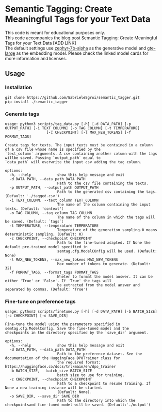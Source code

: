 # Semantic Tagging: Create Meaningful Tags for your Text Data 
This code is meant for educational purposes only. <br>
This code accompanies the blog post Semantic Tagging: Create Meaningful Tags for your Text Data [ADD LINK] <br>
The default settings use [zephyr-7b-alpha](https://huggingface.co/HuggingFaceH4/zephyr-7b-alpha) as the generative model
and [gte-large](https://huggingface.co/thenlper/gte-large) as the embedding model. Please check the 
linked model cards for more information and licenses.

## Usage 
### Installation
```shell
git clone https://github.com/GabrieleSgroi/semantic_tagger.git
pip install ./semantic_tagger
 ```
### Generate tags
````shell
usage: python3 scripts/tag_data.py [-h] [-d DATA_PATH] [-p OUTPUT_PATH] [-i TEXT_COLUMN] [-o TAG_COLUMN] [-t TEMPERATURE]
                   [-c CHECKPOINT] [-l MAX_NEW_TOKENS] [-f FORMAT_TAGS]

Create tags for texts. The input texts must be contained in a column of a csv file whose name is specified by the
`text_column` arguments. A csv containing another column with the tags willbe saved. Passing `output_path` equal to
`data_path` will overwrite the input csv adding the tag column.

options:
  -h, --help            show this help message and exit
  -d DATA_PATH, --data_path DATA_PATH
                        Path to the csv file containing the texts.
  -p OUTPUT_PATH, --output_path OUTPUT_PATH
                        Path to the generated csv containing the tags. (Default: './tagged.csv')
  -i TEXT_COLUMN, --text_column TEXT_COLUMN
                        The name of the column containing the input texts. (Default: 'context')
  -o TAG_COLUMN, --tag_column TAG_COLUMN
                        The name of the column in which the tags will be saved. (Default: `tags`)
  -t TEMPERATURE, --temperature TEMPERATURE
                        Temperature of the generation sampling.0 means deterministic sampling. (Default: 0)
  -c CHECKPOINT, --checkpoint CHECKPOINT
                        Path to the fine-tuned adapted. If None the default pre-trained model specified in
                        semtag.cfg.ModelCOnfig will be used. (Default: None)
  -l MAX_NEW_TOKENS, --max_new_tokens MAX_NEW_TOKENS
                        Max number of tokens to generate. (Default: 32)
  -f FORMAT_TAGS, --format_tags FORMAT_TAGS
                        Wheter to format the model answer. It can be either 'True' or 'False'. If 'True' the tags will
                        be extracted from the model answer and separated by commas. (Default: 'True')
````
### Fine-tune on preference tags
```shell
usage: python3 scripts/finetune.py [-h] [-d DATA_PATH] [-b BATCH_SIZE] [-c CHECKPOINT] [-o SAVE_DIR]

Fine-tune the model using the parameters specified in semtag.cfg.ModelConfig. Save the fine-tuned model and the
checkpoints in the directory specified by the `save_dir` argument.

options:
  -h, --help            show this help message and exit
  -d DATA_PATH, --data_path DATA_PATH
                        Path to the preference dataset. See the documentation of the HuggingFace DPOTrainer class for
                        the required format: https://huggingface.co/docs/trl/main/en/dpo_trainer
  -b BATCH_SIZE, --batch_size BATCH_SIZE
                        batch size to use for training.
  -c CHECKPOINT, --checkpoint CHECKPOINT
                        Path to a checkpoint to resume training. If None a new training instance will be started.
                        (Default: None).
  -o SAVE_DIR, --save_dir SAVE_DIR
                        Path to the directory into which the checkpointsand fine-tuned model will be saved. (Default:'./output')
```